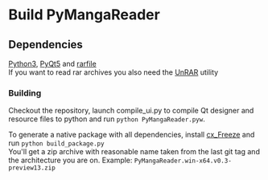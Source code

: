 Build PyMangaReader
===================

## Dependencies
[Python3], [PyQt5] and [rarfile]  
If you want to read rar archives you also need the [UnRAR] utility

### Building
Checkout the repository, launch compile_ui.py to compile Qt designer and resource files to python and run `python PyMangaReader.pyw`.

To generate a native package with all dependencies, install [cx_Freeze] and run `python build_package.py`   
You'll get a zip archive with reasonable name taken from the last git tag and the architecture you are on. Example: `PyMangaReader.win-x64.v0.3-preview13.zip`

[Python3]: http://www.python.org/
[PyQt5]: http://www.riverbankcomputing.co.uk/software/pyqt/download5
[rarfile]: https://pypi.python.org/pypi/rarfile/
[UnRAR]: http://www.rarlab.com/rar_add.htm
[cx_Freeze]: http://cx-freeze.readthedocs.org/en/latest/index.html